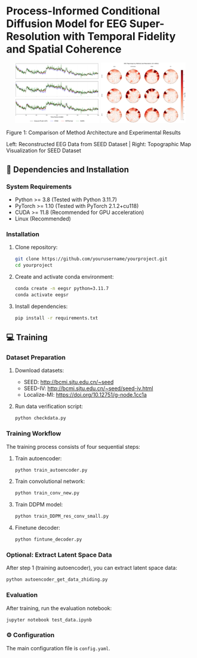 # Process-Informed Conditional Diffusion Model for EEG Super-Resolution with Temporal Fidelity and Spatial Coherence

<p align="center">

<img src="images/reconstructed_data_SEED.png" alt="Reconstructed data for SEED" width="45%">

<img src="images/topomap_SEED.png" alt="Topomap for SEED" width="45%">

</p>

Figure 1: Comparison of Method Architecture and Experimental Results​​

​​Left: Reconstructed EEG Data from SEED Dataset | Right: Topographic Map Visualization for SEED Dataset​

## :wrench: Dependencies and Installation

### System Requirements
- Python >= 3.8 (Tested with Python 3.11.7)
- PyTorch >= 1.10 (Tested with PyTorch 2.1.2+cu118)
- CUDA >= 11.8 (Recommended for GPU acceleration)
- Linux (Recommended)

### Installation
1. Clone repository:
   ```bash
   git clone https://github.com/yourusername/yourproject.git
   cd yourproject
   ```

2. Create and activate conda environment:
   ```bash
   conda create -n eegsr python=3.11.7
   conda activate eegsr
   ```

3. Install dependencies:
   ```bash
   pip install -r requirements.txt
   ```

## :computer: Training

### Dataset Preparation
1. Download datasets:
   - SEED: http://bcmi.sjtu.edu.cn/~seed
   - SEED-IV: http://bcmi.sjtu.edu.cn/~seed/seed-iv.html
   - Localize-MI: https://doi.org/10.12751/g-node.1cc1a

2. Run data verification script:
   ```bash
   python checkdata.py
   ```

### Training Workflow
The training process consists of four sequential steps:

1. Train autoencoder:
   ```bash
   python train_autoencoder.py
   ```

2. Train convolutional network:
   ```bash
   python train_conv_new.py
   ```

3. Train DDPM model:
   ```bash
   python train_DDPM_res_conv_small.py
   ```

4. Finetune decoder:
   ```bash
   python fintune_decoder.py
   ```

### Optional: Extract Latent Space Data
After step 1 (training autoencoder), you can extract latent space data:
```bash
python autoencoder_get_data_zhiding.py
```

### Evaluation
After training, run the evaluation notebook:
```bash
jupyter notebook test_data.ipynb
```

### :gear: Configuration
The main configuration file is `config.yaml`.
